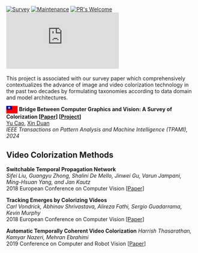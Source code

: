 [![Survey](https://cdn.rawgit.com/sindresorhus/awesome/d7305f38d29fed78fa85652e3a63e154dd8e8829/media/badge.svg)](https://github.com/sindresorhus/awesome) 
[![Maintenance](https://img.shields.io/badge/Maintained%3F-yes-green.svg)](https://GitHub.com/Naereen/StrapDown.js/graphs/commit-activity) 
[![PR's Welcome](https://img.shields.io/badge/PRs-welcome-brightgreen.svg?style=flat)](http://makeapullrequest.com) 
[![GitHub license](https://badgen.net/github/license/Naereen/Strapdown.js)](https://github.com/Naereen/StrapDown.js/blob/master/LICENSE)


This project is associated with our survey paper which comprehensively contextualizes the advance of image and video colorization technology in the past two decades by formulating taxonomies according to data domain and model architectures.


<img src='flag.png' align="center" width=30> **Bridge Between Computer Graphics and Vision: A Survey of Colorization [[Paper](https://arxiv.org/abs/2112.13592)]  [[Project](https://fnzhan.com/Generative-AI/)]**  <br>
[Yu Cao](https://scholar.google.com/citations?user=jkEWQIYAAAAJ&hl=zh-CN), [Xin Duan](https://www.linkedin.com/in/xin-duan-4a188a212/?originalSubdomain=hk) <br>
*IEEE Transactions on Pattern Analysis and Machine Intelligence (TPAMI), 2024*


## Video Colorization Methods

**Switchable Temporal Propagation Network**<br>
*Sifei Liu, Guangyu Zhong, Shalini De Mello, Jinwei Gu, Varun Jampani, Ming-Hsuan Yang, and Jan Kautz* <br>
2018 European Conference on Computer Vision
[[Paper](https://openaccess.thecvf.com/content_ECCV_2018/papers/Sifei_Liu_Switchable_Temporal_Propagation_ECCV_2018_paper.pdf)]

**Tracking Emerges by Colorizing Videos**<br>
*Carl Vondrick, Abhinav Shrivastava, Alireza Fathi, Sergio Guadarrama, Kevin Murphy* <br>
2018 European Conference on Computer Vision
[[Paper](https://openaccess.thecvf.com/content_ECCV_2018/html/Carl_Vondrick_Self-supervised_Tracking_by_ECCV_2018_paper.html)]

**Automatic Temporally Coherent Video Colorization**
*Harrish Thasarathan, Kamyar Nazeri, Mehran Ebrahimi* <br> 
2019 Conference on Computer and Robot Vision
[[Paper](https://arxiv.org/pdf/1904.09527.pdf)]

